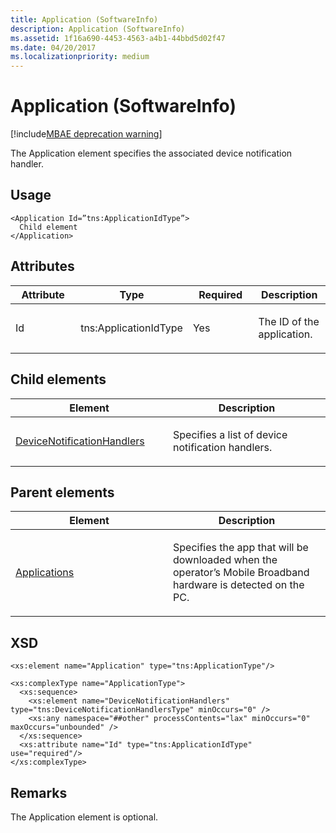 ```yaml
---
title: Application (SoftwareInfo)
description: Application (SoftwareInfo)
ms.assetid: 1f16a690-4453-4563-a4b1-44bbd5d02f47
ms.date: 04/20/2017
ms.localizationpriority: medium
---
```


# Application (SoftwareInfo)

[!include[MBAE deprecation warning](mbae-deprecation-warning.md)]

The Application element specifies the associated device notification handler.

## <span id="Usage"></span><span id="usage"></span><span id="USAGE"></span>Usage


``` syntax
<Application Id=”tns:ApplicationIdType”>
  Child element
</Application>
```

## <span id="Attributes"></span><span id="attributes"></span><span id="ATTRIBUTES"></span>Attributes


<table>
<colgroup>
<col width="25%" />
<col width="25%" />
<col width="25%" />
<col width="25%" />
</colgroup>
<thead>
<tr class="header">
<th>Attribute</th>
<th>Type</th>
<th>Required</th>
<th>Description</th>
</tr>
</thead>
<tbody>
<tr class="odd">
<td><p>Id</p></td>
<td><p>tns:ApplicationIdType</p></td>
<td><p>Yes</p></td>
<td><p>The ID of the application.</p></td>
</tr>
</tbody>
</table>

 

## <span id="Child_elements"></span><span id="child_elements"></span><span id="CHILD_ELEMENTS"></span>Child elements


<table>
<colgroup>
<col width="50%" />
<col width="50%" />
</colgroup>
<thead>
<tr class="header">
<th>Element</th>
<th>Description</th>
</tr>
</thead>
<tbody>
<tr class="odd">
<td><p><a href="devicenotificationhandlers.md" data-raw-source="[DeviceNotificationHandlers](devicenotificationhandlers.md)">DeviceNotificationHandlers</a></p></td>
<td><p>Specifies a list of device notification handlers.</p></td>
</tr>
</tbody>
</table>

 

## <span id="Parent_elements"></span><span id="parent_elements"></span><span id="PARENT_ELEMENTS"></span>Parent elements


<table>
<colgroup>
<col width="50%" />
<col width="50%" />
</colgroup>
<thead>
<tr class="header">
<th>Element</th>
<th>Description</th>
</tr>
</thead>
<tbody>
<tr class="odd">
<td><p><a href="applications.md" data-raw-source="[Applications](applications.md)">Applications</a></p></td>
<td><p>Specifies the app that will be downloaded when the operator’s Mobile Broadband hardware is detected on the PC.</p></td>
</tr>
</tbody>
</table>

 

## <span id="XSD"></span><span id="xsd"></span>XSD


``` syntax
<xs:element name="Application" type="tns:ApplicationType"/>

<xs:complexType name="ApplicationType">
  <xs:sequence>
    <xs:element name="DeviceNotificationHandlers" type="tns:DeviceNotificationHandlersType" minOccurs="0" />
    <xs:any namespace="##other" processContents="lax" minOccurs="0" maxOccurs="unbounded" />
  </xs:sequence>
  <xs:attribute name="Id" type="tns:ApplicationIdType" use="required"/>
</xs:complexType>
```

## <span id="Remarks"></span><span id="remarks"></span><span id="REMARKS"></span>Remarks


The Application element is optional.

 

 





